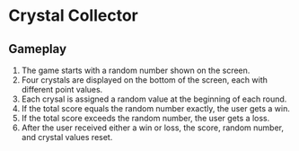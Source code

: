 # Crystal Collector

## Gameplay

1. The game starts with a random number shown on the screen.
2. Four crystals are displayed on the bottom of the screen, each with different point values.
3. Each crysal is assigned a random value at the beginning of each round.
4. If the total score equals the random number exactly, the user gets a win.
5. If the total score exceeds the random number, the user gets a loss.
6. After the user received either a win or loss, the score, random number, and crystal values reset.